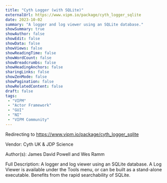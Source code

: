 ```yaml
---
title: "Cyth Logger (with SQLite)"
externalUrl: https://www.vipm.io/package/cyth_logger_sqlite
date: 2023-10-02
summary: "A logger and log viewer using an SQLite database."
showSummary: true
showAuthor: false
showEdit: false
showData: false
showViews: false
showReadingTime: false
showWordCount: false
showBreadcrumbs: false
showHeadingAnchors: false
sharingLinks: false
showZenMode: false
showPagination: false
showRelatedContent: false
draft: false
tags:
 - "VIPM"
 - "Actor Framework"
 - "GUI"
 - "NI"
 - "VIPM Community"
---
```


Redirecting to https://www.vipm.io/package/cyth_logger_sqlite

Vendor: Cyth UK & JDP Science

Author(s): James David Powell and Wes Ramm
 
Full Description:
A logger and log viewer using an SQLite database.   A Log Viewer is available under the Tools menu, or can be built as a stand-alone executable.  Benefits from the rapid searchability of SQLite.
